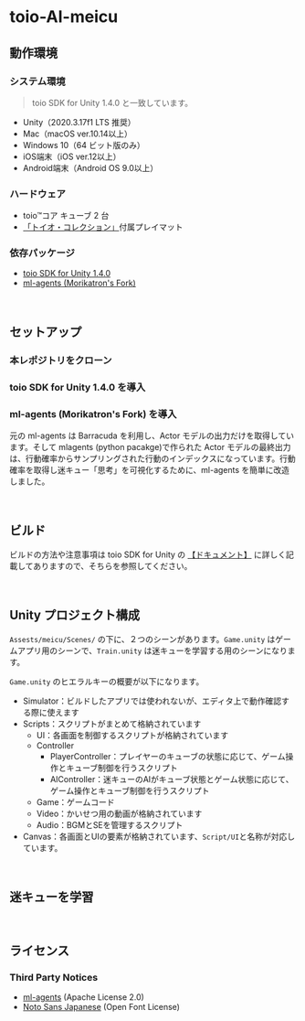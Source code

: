 # toio-AI-meicu



## 動作環境

### システム環境

> toio SDK for Unity 1.4.0 と一致しています。

- Unity（2020.3.17f1 LTS 推奨）
- Mac（macOS ver.10.14以上）
- Windows 10（64 ビット版のみ）
- iOS端末（iOS ver.12以上）
- Android端末（Android OS 9.0以上）

### ハードウェア

- toio™コア キューブ 2 台
- [「トイオ・コレクション」](https://toio.io/titles/toio-collection.html)付属プレイマット

### 依存パッケージ

- [toio SDK for Unity 1.4.0](https://github.com/morikatron/toio-sdk-for-unity)
- [ml-agents (Morikatron's Fork)](https://github.com/morikatron/ml-agents/tree/r18_additional_outputs)

<br>

## セットアップ

### 本レポジトリをクローン
### toio SDK for Unity 1.4.0 を導入
### ml-agents (Morikatron's Fork) を導入

元の ml-agents は Barracuda を利用し、Actor モデルの出力だけを取得しています。そして mlagents (python pacakge)で作られた Actor モデルの最終出力は、行動確率からサンプリングされた行動のインデックスになっています。行動確率を取得し迷キュー「思考」を可視化するために、ml-agents を簡単に改造しました。



<br>

## ビルド

ビルドの方法や注意事項は toio SDK for Unity の [【ドキュメント】](https://github.com/morikatron/toio-sdk-for-unity/tree/v1.3.0/docs#-3-ビルド) に詳しく記載してありますので、そちらを参照してください。

<br>

## Unity プロジェクト構成

`Assests/meicu/Scenes/` の下に、２つのシーンがあります。`Game.unity` はゲームアプリ用のシーンで、`Train.unity` は迷キューを学習する用のシーンになります。

`Game.unity` のヒエラルキーの概要が以下になります。
- Simulator：ビルドしたアプリでは使われないが、エディタ上で動作確認する際に使えます
- Scripts：スクリプトがまとめて格納されています
  - UI：各画面を制御するスクリプトが格納されています
  - Controller
    - PlayerController：プレイヤーのキューブの状態に応じて、ゲーム操作とキューブ制御を行うスクリプト
    - AIController：迷キューのAIがキューブ状態とゲーム状態に応じて、ゲーム操作とキューブ制御を行うスクリプト
  - Game：ゲームコード
  - Video：かいせつ用の動画が格納されています
  - Audio：BGMとSEを管理するスクリプト
- Canvas：各画面とUIの要素が格納されています、`Script/UI`と名称が対応しています。


<br>

## 迷キューを学習



<br>

## ライセンス


### Third Party Notices

- [ml-agents](https://github.com/Unity-Technologies/ml-agents) (Apache License 2.0)
- [Noto Sans Japanese](https://fonts.google.com/noto/specimen/Noto+Sans+JP/about) (Open Font License)